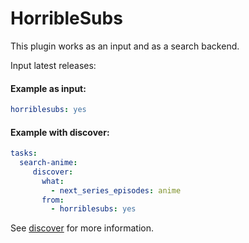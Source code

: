 # HorribleSubs

This plugin works as an input and as a search backend.

Input latest releases:

#### Example as input:

```yaml
horriblesubs: yes
```

#### Example with discover:

```yaml
tasks:
  search-anime:
     discover:
       what:
         - next_series_episodes: anime
       from:
         - horriblesubs: yes
```

See [discover](Plugins/discover) for more information.